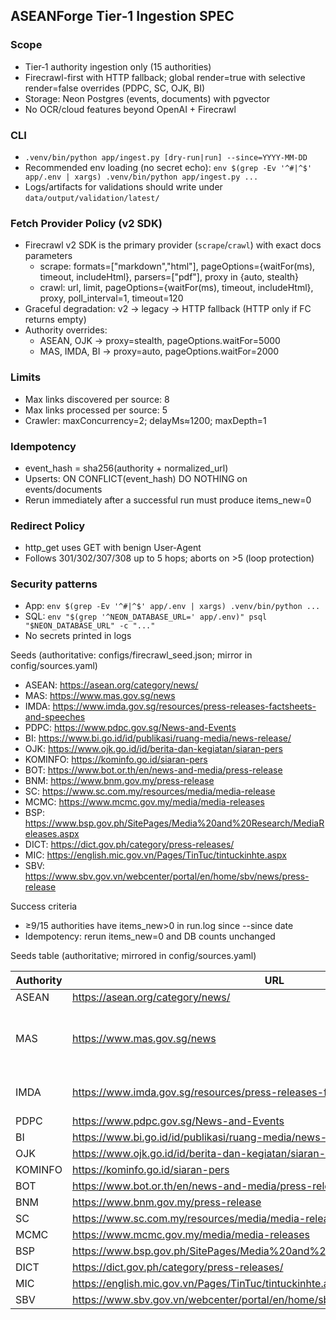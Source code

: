 ## ASEANForge Tier‑1 Ingestion SPEC

### Scope
- Tier‑1 authority ingestion only (15 authorities)
- Firecrawl-first with HTTP fallback; global render=true with selective render=false overrides (PDPC, SC, OJK, BI)
- Storage: Neon Postgres (events, documents) with pgvector
- No OCR/cloud features beyond OpenAI + Firecrawl

### CLI
- `.venv/bin/python app/ingest.py [dry-run|run] --since=YYYY-MM-DD`
- Recommended env loading (no secret echo): `env $(grep -Ev '^#|^$' app/.env | xargs) .venv/bin/python app/ingest.py ...`
- Logs/artifacts for validations should write under `data/output/validation/latest/`

### Fetch Provider Policy (v2 SDK)
- Firecrawl v2 SDK is the primary provider (`scrape`/`crawl`) with exact docs parameters
  - scrape: formats=["markdown","html"], pageOptions={waitFor(ms), timeout, includeHtml}, parsers=["pdf"], proxy in {auto, stealth}
  - crawl: url, limit, pageOptions={waitFor(ms), timeout, includeHtml}, proxy, poll_interval=1, timeout=120
- Graceful degradation: v2 → legacy → HTTP fallback (HTTP only if FC returns empty)
- Authority overrides:
  - ASEAN, OJK → proxy=stealth, pageOptions.waitFor=5000
  - MAS, IMDA, BI → proxy=auto, pageOptions.waitFor=2000


### Limits
- Max links discovered per source: 8
- Max links processed per source: 5
- Crawler: maxConcurrency=2; delayMs≈1200; maxDepth=1

### Idempotency
- event_hash = sha256(authority + normalized_url)
- Upserts: ON CONFLICT(event_hash) DO NOTHING on events/documents
- Rerun immediately after a successful run must produce items_new=0

### Redirect Policy
- http_get uses GET with benign User‑Agent
- Follows 301/302/307/308 up to 5 hops; aborts on >5 (loop protection)

### Security patterns
- App: `env $(grep -Ev '^#|^$' app/.env | xargs) .venv/bin/python ...`
- SQL: `env "$(grep '^NEON_DATABASE_URL=' app/.env)" psql "$NEON_DATABASE_URL" -c "..."`
- No secrets printed in logs

Seeds (authoritative: configs/firecrawl_seed.json; mirror in config/sources.yaml)
- ASEAN: https://asean.org/category/news/
- MAS: https://www.mas.gov.sg/news
- IMDA: https://www.imda.gov.sg/resources/press-releases-factsheets-and-speeches
- PDPC: https://www.pdpc.gov.sg/News-and-Events
- BI: https://www.bi.go.id/id/publikasi/ruang-media/news-release/
- OJK: https://www.ojk.go.id/id/berita-dan-kegiatan/siaran-pers
- KOMINFO: https://kominfo.go.id/siaran-pers
- BOT: https://www.bot.or.th/en/news-and-media/press-release
- BNM: https://www.bnm.gov.my/press-release
- SC: https://www.sc.com.my/resources/media/media-release
- MCMC: https://www.mcmc.gov.my/media/media-releases
- BSP: https://www.bsp.gov.ph/SitePages/Media%20and%20Research/MediaReleases.aspx
- DICT: https://dict.gov.ph/category/press-releases/
- MIC: https://english.mic.gov.vn/Pages/TinTuc/tintuckinhte.aspx
- SBV: https://www.sbv.gov.vn/webcenter/portal/en/home/sbv/news/press-release

Success criteria
- 	≥9/15 authorities have items_new>0 in run.log since --since date
- 	Idempotency: rerun items_new=0 and DB counts unchanged


Seeds table (authoritative; mirrored in config/sources.yaml)

Authority | URL | render_required | selectors
---|---|---|---
ASEAN | https://asean.org/category/news/ | true | -
MAS | https://www.mas.gov.sg/news | true | article .article-content, .article-content
IMDA | https://www.imda.gov.sg/resources/press-releases-factsheets-and-speeches | true | .rich-text, .content
PDPC | https://www.pdpc.gov.sg/News-and-Events | false | -
BI | https://www.bi.go.id/id/publikasi/ruang-media/news-release/ | false | -
OJK | https://www.ojk.go.id/id/berita-dan-kegiatan/siaran-pers | false | -
KOMINFO | https://kominfo.go.id/siaran-pers | true | -
BOT | https://www.bot.or.th/en/news-and-media/press-release | true | -
BNM | https://www.bnm.gov.my/press-release | true | -
SC | https://www.sc.com.my/resources/media/media-release | false | -
MCMC | https://www.mcmc.gov.my/media/media-releases | true | -
BSP | https://www.bsp.gov.ph/SitePages/Media%20and%20Research/MediaReleases.aspx | true | -
DICT | https://dict.gov.ph/category/press-releases/ | true | -
MIC | https://english.mic.gov.vn/Pages/TinTuc/tintuckinhte.aspx | true | -
SBV | https://www.sbv.gov.vn/webcenter/portal/en/home/sbv/news/press-release | true | -
